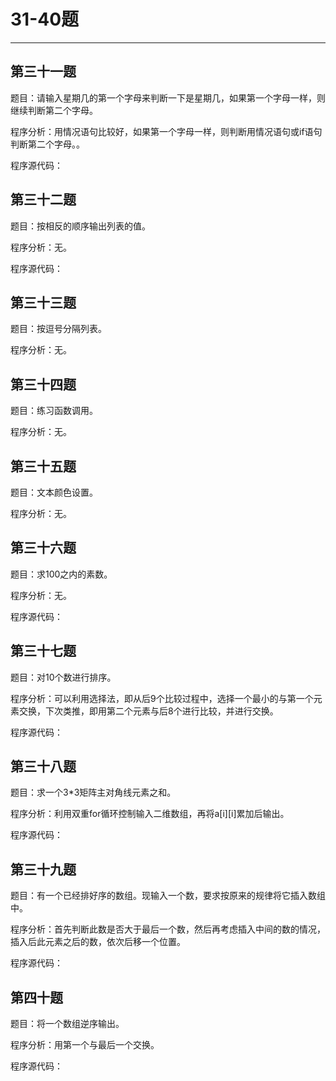 # 31-40题
***
## 第三十一题
题目：请输入星期几的第一个字母来判断一下是星期几，如果第一个字母一样，则继续判断第二个字母。

程序分析：用情况语句比较好，如果第一个字母一样，则判断用情况语句或if语句判断第二个字母。。

程序源代码：


## 第三十二题
题目：按相反的顺序输出列表的值。

程序分析：无。

程序源代码：


## 第三十三题
题目：按逗号分隔列表。

程序分析：无。


## 第三十四题
题目：练习函数调用。

程序分析：无。


## 第三十五题
题目：文本颜色设置。

程序分析：无。


## 第三十六题
题目：求100之内的素数。

程序分析：无。

程序源代码：


## 第三十七题
题目：对10个数进行排序。

程序分析：可以利用选择法，即从后9个比较过程中，选择一个最小的与第一个元素交换，下次类推，即用第二个元素与后8个进行比较，并进行交换。

程序源代码：


## 第三十八题
题目：求一个3*3矩阵主对角线元素之和。

程序分析：利用双重for循环控制输入二维数组，再将a[i][i]累加后输出。

程序源代码：


## 第三十九题
题目：有一个已经排好序的数组。现输入一个数，要求按原来的规律将它插入数组中。

程序分析：首先判断此数是否大于最后一个数，然后再考虑插入中间的数的情况，插入后此元素之后的数，依次后移一个位置。

程序源代码：


## 第四十题
题目：将一个数组逆序输出。

程序分析：用第一个与最后一个交换。

程序源代码：


